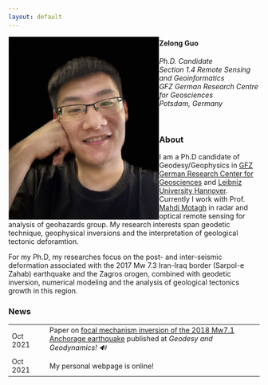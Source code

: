 ```yaml
---
layout: default
---
```

<p>
<img src="my_pho.jpg" width="60%" align="left" />
<h4>Zelong Guo</h4>
<i>Ph.D. Candidate
<br>
Section 1.4 Remote Sensing and Geoinformatics
<br>
GFZ German Research Centre for Geosciences
<br>
Potsdam, Germany
</i>
</p>

<br>


### About 

I am a Ph.D candidate of Geodesy/Geophysics in [GFZ German Research Center for Geosciences](https://www.gfz-potsdam.de/en/home/) and [Leibniz University Hannover](https://www.uni-hannover.de/en/). Currently I work with Prof. [Mahdi Motagh](https://www.gfz-potsdam.de/en/staff/mahdi-motagh/sec14/) in radar and optical remote sensing for analysis of geohazards group. My research interests span geodetic technique, geophysical inversions and the interpretation of geological tectonic deforamtion.  

For my Ph.D, my researches focus on the post- and inter-seismic deformation associated with the 2017 Mw 7.3 Iran-Iraq border (Sarpol-e Zahab) earthquake and the Zagros orogen, combined with geodetic inversion, numerical modeling and the analysis of geological tectonics growth in this region.  

### News 
<!-- this is comments -->
<table style="width:100%">
  <tr>
    <td width="15%">Oct 2021</td>
    <td>Paper on <a href="https://www.sciencedirect.com/science/article/pii/S1674984721000690?via%3Dihub">focal mechanism inversion of the 2018 Mw7.1 Anchorage earthquake</a> published at <i>Geodesy and Geodynamics!  &#128266;</i></td>
  </tr>
  <tr>
    <td width="15%">Oct 2021</td>
    <td>My personal webpage is online!</td>
  </tr>
</table>

<br>

